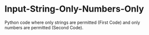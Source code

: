 # Input-String-Only-Numbers-Only
Python code where only strings are permitted (First Code) and only numbers are permitted (Second Code).
